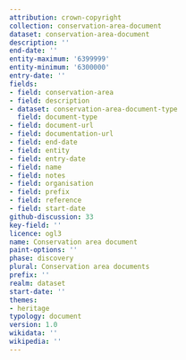```yaml
---
attribution: crown-copyright
collection: conservation-area-document
dataset: conservation-area-document
description: ''
end-date: ''
entity-maximum: '6399999'
entity-minimum: '6300000'
entry-date: ''
fields:
- field: conservation-area
- field: description
- dataset: conservation-area-document-type
  field: document-type
- field: document-url
- field: documentation-url
- field: end-date
- field: entity
- field: entry-date
- field: name
- field: notes
- field: organisation
- field: prefix
- field: reference
- field: start-date
github-discussion: 33
key-field: ''
licence: ogl3
name: Conservation area document
paint-options: ''
phase: discovery
plural: Conservation area documents
prefix: ''
realm: dataset
start-date: ''
themes:
- heritage
typology: document
version: 1.0
wikidata: ''
wikipedia: ''
---
```

